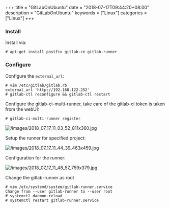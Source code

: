 +++
title = "GitLabOnUbuntu"
date = "2018-07-17T09:44:20+08:00"
description = "GitLabOnUbuntu"
keywords = ["Linux"]
categories = ["Linux"]
+++
### Install
Install via:    

```
# apt-get install postfix gitlab-ce gitlab-runner
```
### Configure
Configure the `external_url`:    

```
# vim /etc/gitlab/gitlab.rb
external_url 'http://192.168.122.252'
# gitlab-ctl reconfigure && gitlab-ctl restart
```

Configure the gitlab-ci-multi-runner, take care of the gitlab-ci token is
taken from the webUI:    

```
# gitlab-ci-multi-runner register
```

![/images/2018_07_17_11_03_52_811x360.jpg](/images/2018_07_17_11_03_52_811x360.jpg)

Setup the runner for specified project:    

![/images/2018_07_17_11_44_39_463x459.jpg](/images/2018_07_17_11_44_39_463x459.jpg)

Configuration for the runner:    

![/images/2018_07_17_11_48_57_759x379.jpg](/images/2018_07_17_11_48_57_759x379.jpg)

Change the gitlab-runner as root

```
# vim /etc/systemd/system/gitlab-runner.service
Change from --user gitlab-runner to --user root
# systemctl daemon-reload
# systemctl restart gitlab-runner.service
```
